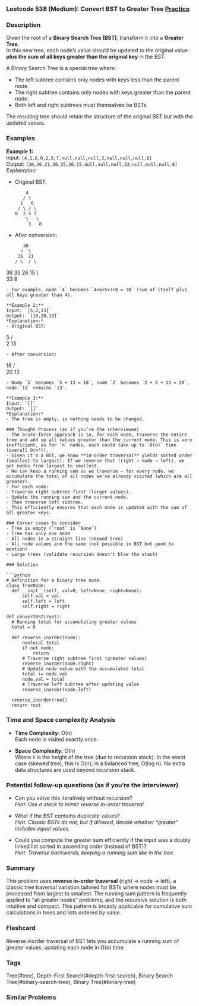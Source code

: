 ### Leetcode 538 (Medium): Convert BST to Greater Tree [Practice](https://leetcode.com/problems/convert-bst-to-greater-tree)

### Description  
Given the root of a **Binary Search Tree (BST)**, transform it into a **Greater Tree**.  
In this new tree, each node’s value should be updated to the original value **plus the sum of all keys greater than the original key** in the BST.

A Binary Search Tree is a special tree where:
- The left subtree contains only nodes with keys less than the parent node.
- The right subtree contains only nodes with keys greater than the parent node.
- Both left and right subtrees must themselves be BSTs.

The resulting tree should retain the structure of the original BST but with the updated values.

### Examples  

**Example 1:**  
Input: `[4,1,6,0,2,5,7,null,null,null,3,null,null,null,8]`  
Output: `[30,36,21,36,35,26,15,null,null,null,33,null,null,null,8]`  
*Explanation:*  
- Original BST:  
  ```
      4
     / \
    1   6
   / \ / \
  0  2 5 7
      \   \
       3   8
  ```
- After conversion:  
  ```
     30
    /  \
   36  21
  / \  / \
36 35 26 15
      \   \
      33   8
  ```
- For example, node `4` becomes `4+6+5+7+8 = 30` (sum of itself plus all keys greater than 4).

**Example 2:**  
Input: `[5,2,13]`  
Output: `[18,20,13]`  
*Explanation:*  
- Original BST:  
  ```
   5
  / \
 2  13
  ```
- After conversion:  
  ```
   18
  / \
20 13
  ```
- Node `5` becomes `5 + 13 = 18`, node `2` becomes `2 + 5 + 13 = 20`, node `13` remains `13`.

**Example 3:**  
Input: `[]`  
Output: `[]`  
*Explanation:*  
- The tree is empty, so nothing needs to be changed.

### Thought Process (as if you’re the interviewee)  
- The brute-force approach is to, for each node, traverse the entire tree and add up all values greater than the current node. This is very inefficient, as for `n` nodes, each could take up to `O(n)` time (overall O(n²)).
- Given it's a BST, we know **in-order traversal** yields sorted order (smallest to largest). If we reverse that (right → node → left), we get nodes from largest to smallest.
- We can keep a running sum as we traverse – for every node, we accumulate the total of all nodes we've already visited (which are all greater).  
- For each node:
  - Traverse right subtree first (larger values).
  - Update the running sum and the current node.
  - Then traverse left subtree.
- This efficiently ensures that each node is updated with the sum of all greater keys.

### Corner cases to consider  
- Tree is empty (`root` is `None`)
- Tree has only one node
- All nodes in a straight line (skewed tree)
- All node values are the same (not possible in BST but good to mention)
- Large trees (validate recursion doesn't blow the stack)

### Solution

```python
# Definition for a binary tree node.
class TreeNode:
    def __init__(self, val=0, left=None, right=None):
        self.val = val
        self.left = left
        self.right = right

def convertBST(root):
    # Running total for accumulating greater values
    total = 0

    def reverse_inorder(node):
        nonlocal total
        if not node:
            return
        # Traverse right subtree first (greater values)
        reverse_inorder(node.right)
        # Update node value with the accumulated total
        total += node.val
        node.val = total
        # Traverse left subtree after updating value
        reverse_inorder(node.left)

    reverse_inorder(root)
    return root
```

### Time and Space complexity Analysis  

- **Time Complexity:** O(n)  
  Each node is visited exactly once.

- **Space Complexity:** O(h)  
  Where `h` is the height of the tree (due to recursion stack). In the worst case (skewed tree), this is O(n); in a balanced tree, O(log n). No extra data structures are used beyond recursion stack.

### Potential follow-up questions (as if you’re the interviewer)  

- Can you solve this iteratively without recursion?  
  *Hint: Use a stack to mimic reverse in-order traversal.*

- What if the BST contains duplicate values?  
  *Hint: Classic BSTs do not, but if allowed, decide whether “greater” includes equal values.*

- Could you compute the greater sum efficiently if the input was a doubly linked list sorted in ascending order (instead of BST)?  
  *Hint: Traverse backwards, keeping a running sum like in the tree.*

### Summary
This problem uses **reverse in-order traversal** (right → node → left), a classic tree traversal variation tailored for BSTs where nodes must be processed from largest to smallest. The running sum pattern is frequently applied to “all greater nodes” problems, and the recursive solution is both intuitive and compact. This pattern is broadly applicable for cumulative sum calculations in trees and lists ordered by value.


### Flashcard
Reverse inorder traversal of BST lets you accumulate a running sum of greater values, updating each node in O(n) time.

### Tags
Tree(#tree), Depth-First Search(#depth-first-search), Binary Search Tree(#binary-search-tree), Binary Tree(#binary-tree)

### Similar Problems
